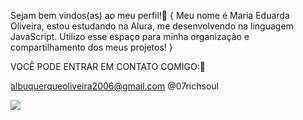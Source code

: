 Sejam bem vindos(as) ao meu perfil!💙
{ Meu nome é Maria Eduarda Oliveira, estou estudando na Alura, me desenvolvendo na linguagem JavaScript. Utilizo esse espaço para minha organização e compartilhamento dos meus projetos! }

VOCÊ PODE ENTRAR EM CONTATO COMIGO:💌

albuquerqueoliveira2006@gmail.com
@07richsoul

![]([link](https://media1.tenor.com/m/5BYK-WS0__gAAAAd/cool-fun.gif))

